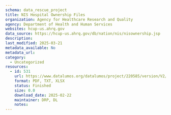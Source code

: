 ```yaml
---
schema: data_rescue_project 
title: NIS Hospital Ownership Files
organization: Agency for Healthcare Research and Quality
agency: Department of Health and Human Services
websites: hcup-us.ahrq.gov
data_source: https://hcup-us.ahrq.gov/db/nation/nis/nisownership.jsp
description: 
last_modified: 2025-03-21
metadata_available: No
metadata_url: 
category:
  - Uncategorized
resources:
  - id: 531
    url: https://www.datalumos.org/datalumos/project/220585/version/V2/view
    format: PDF, TXT, XLSX
    status: Finished
    size: 0.0
    download_date: 2025-02-22
    maintainer: DRP, DL
    notes: 
---
```


